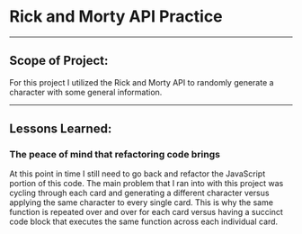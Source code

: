 # Rick and Morty API Practice

---

## Scope of Project:

For this project I utilized the Rick and Morty API to randomly generate a character with some general information.

---

## Lessons Learned:

### The peace of mind that refactoring code brings

At this point in time I still need to go back and refactor the JavaScript portion of this code. The main problem that I ran into with this project was cycling through each card and generating a different character versus applying the same character to every single card. This is why the same function is repeated over and over for each card versus having a succinct code block that executes the same function across each individual card.

